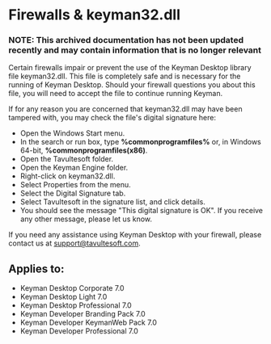 # Firewalls & keyman32.dll

### **NOTE**: This archived documentation has not been updated recently and may contain information that is no longer relevant

Certain firewalls impair or prevent the use of the Keyman Desktop library file keyman32.dll. This file is completely safe and is necessary for the running of Keyman Desktop. Should your firewall questions you about this file, you will need to accept the file to continue running Keyman.

If for any reason you are concerned that keyman32.dll may have been tampered with, you may check the file's digital signature here:
- Open the Windows Start menu.
- In the search or run box, type **%commonprogramfiles%** or, in Windows 64-bit, **%commonprogramfiles(x86)**.
- Open the Tavultesoft folder.
- Open the Keyman Engine folder.
- Right-click on keyman32.dll.
- Select Properties from the menu.
- Select the Digital Signature tab.
- Select Tavultesoft in the signature list, and click details.
- You should see the message "This digital signature is OK". If you receive any other message, please let us know.

If you need any assistance using Keyman Desktop with your firewall, please contact us at support@tavultesoft.com.

## Applies to:
 * Keyman Desktop Corporate 7.0
 * Keyman Desktop Light 7.0
 * Keyman Desktop Professional 7.0
 * Keyman Developer Branding Pack 7.0
 * Keyman Developer KeymanWeb Pack 7.0
 * Keyman Developer Professional 7.0
